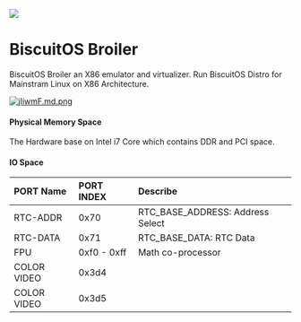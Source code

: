 ![](https://s1.ax1x.com/2022/07/17/j5zusH.jpg)

BiscuitOS Broiler
================================

BiscuitOS Broiler an X86 emulator and virtualizer. Run BiscuitOS Distro for Mainstram Linux on X86 Architecture. 

[![jIiwmF.md.png](https://s1.ax1x.com/2022/07/17/jIiwmF.md.png)](https://imgtu.com/i/jIiwmF)

#### Physical Memory Space

The Hardware base on Intel i7 Core which contains DDR and PCI space.

#### IO Space

| PORT Name      |  PORT INDEX | Describe                         |
| :------------- | :---------- | :------------------------------- |
| RTC-ADDR       | 0x70        | RTC_BASE_ADDRESS: Address Select |
| RTC-DATA       | 0x71        | RTC_BASE_DATA: RTC Data          |
| FPU            | 0xf0 - 0xff | Math co-processor                |
| COLOR VIDEO    | 0x3d4       |                                  |
| COLOR VIDEO    | 0x3d5       |                                  |
 
